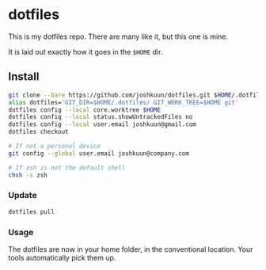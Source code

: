 # dotfiles

This is my dotfiles repo. There are many like it, but this one is mine.

It is laid out exactly how it goes in the `$HOME` dir.

## Install

```zsh
git clone --bare https://github.com/joshkuun/dotfiles.git $HOME/.dotfiles
alias dotfiles='GIT_DIR=$HOME/.dotfiles/ GIT_WORK_TREE=$HOME git'
dotfiles config --local core.worktree $HOME
dotfiles config --local status.showUntrackedFiles no
dotfiles config --local user.email joshkuun@gmail.com
dotfiles checkout

# If not a personal device
git config --global user.email joshkuun@company.com

# If zsh is not the default shell
chsh -s zsh
```

### Update

```zsh
dotfiles pull
```

### Usage

The dotfiles are now in your home folder, in the conventional location. Your
tools automatically pick them up.
